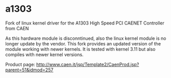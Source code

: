 # a1303
Fork of linux kernel driver for the A1303 High Speed PCI CAENET Controller from CAEN

As this hardware module is disconntinued, also the linux kernel module is no longer
update by the vendor. This fork provides an updated version of the module working
with newer kernels.
It is tested with kernel 3.11 but also compiles with newer kernel versions.

Product page: http://www.caen.it/jsp/Template2/CaenProd.jsp?parent=51&idmod=257
